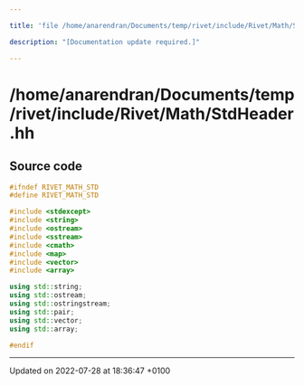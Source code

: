 ```yaml
---

title: 'file /home/anarendran/Documents/temp/rivet/include/Rivet/Math/StdHeader.hh'

description: "[Documentation update required.]"

---
```


# /home/anarendran/Documents/temp/rivet/include/Rivet/Math/StdHeader.hh






## Source code

```cpp
#ifndef RIVET_MATH_STD
#define RIVET_MATH_STD

#include <stdexcept>
#include <string>
#include <ostream>
#include <sstream>
#include <cmath>
#include <map>
#include <vector>
#include <array>

using std::string;
using std::ostream;
using std::ostringstream;
using std::pair;
using std::vector;
using std::array;

#endif
```


-------------------------------

Updated on 2022-07-28 at 18:36:47 +0100

